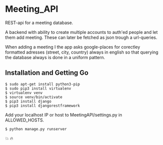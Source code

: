 # Meeting_API

REST-api for a meeting database.

A backend with ability to create multiple accounts to auth'ed people and let them add meeting. These can later be fetched as json trough a url-queries.

When adding a meeting I the app asks google-places for corectley formatted adresses (street, city, country) always in english so that querying the database always is done in a uniform pattern.

## Installation and Getting Go

```
$ sudo apt-get install python3-pip
$ sudo pip3 install virtualenv
$ virtualenv venv
$ source venv/bin/activate
$ pip3 install django
$ pip3 install djangorestframework
```

Add your localhost IP or host to MeetingAPI/settings.py in ALLOWED_HOSTS.

`$ python manage.py runserver`

💥 🔥
